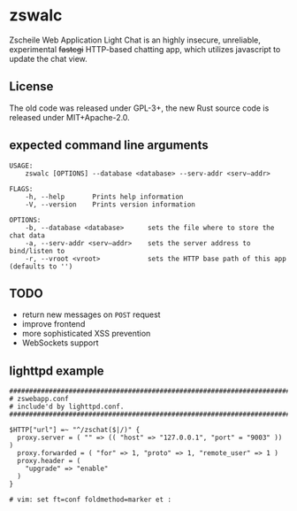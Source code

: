 # zswalc

Zscheile Web Application Light Chat is an highly insecure,
unreliable, experimental ~~fastcgi~~ HTTP-based chatting app,
which utilizes javascript to update the chat view.

## License

The old code was released under GPL-3+, the new Rust source code
is released under MIT+Apache-2.0.

## expected command line arguments
```
USAGE:
    zswalc [OPTIONS] --database <database> --serv-addr <serv–addr>

FLAGS:
    -h, --help       Prints help information
    -V, --version    Prints version information

OPTIONS:
    -b, --database <database>      sets the file where to store the chat data
    -a, --serv-addr <serv–addr>    sets the server address to bind/listen to
    -r, --vroot <vroot>            sets the HTTP base path of this app (defaults to '')
```

## TODO

* return new messages on `POST` request
* improve frontend
* more sophisticated XSS prevention
* WebSockets support

## lighttpd example
```
###############################################################################
# zswebapp.conf
# include'd by lighttpd.conf.
###############################################################################

$HTTP["url"] =~ "^/zschat($|/)" {
  proxy.server = ( "" => (( "host" => "127.0.0.1", "port" = "9003" )) )
  proxy.forwarded = ( "for" => 1, "proto" => 1, "remote_user" => 1 )
  proxy.header = (
    "upgrade" => "enable"
  )
}

# vim: set ft=conf foldmethod=marker et :
```
